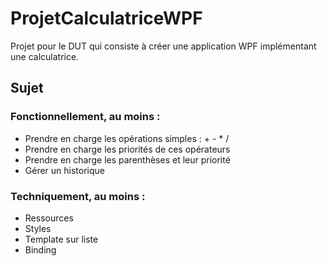 ﻿# ProjetCalculatriceWPF

Projet pour le DUT qui consiste à créer une application WPF implémentant une calculatrice.


## Sujet 
### Fonctionnellement, au moins :
*  Prendre en charge les opérations simples : + - * /
* Prendre en charge les priorités de ces opérateurs
* Prendre en charge les parenthèses et leur priorité
* Gérer un historique

### Techniquement, au moins :
* Ressources
* Styles
* Template sur liste
* Binding
